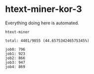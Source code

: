 # htext-miner-kor-3

Everything doing here is automated.

```
htext-miner

total: 4401/9855 (44.657534246575345%)

job0: 796
job1: 923
job2: 866
job3: 947
job4: 869
```